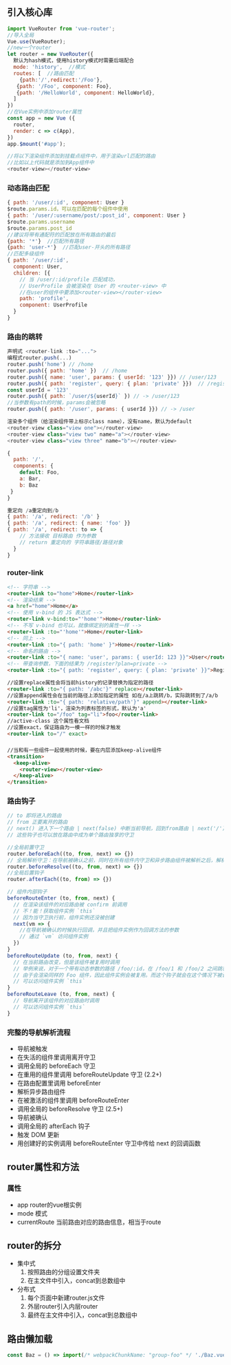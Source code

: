 ## 引入核心库
```js
import VueRouter from 'vue-router';
//导入全局
Vue.use(VueRouter);
//new一个router
let router = new VueRouter({
  默认为hash模式，使用history模式时需要后端配合  
  mode: 'history',  //模式
  routes: [  //路由匹配
    {path:'/',redirect:'/Foo'},
   {path: '/Foo', component: Foo},
   {path: '/HelloWorld', component: HelloWorld},
  ]
})
//在Vue实例中添加router属性
const app = new Vue ({
  router,  
  render: c => c(App),
})
app.$mount('#app');

//将以下渲染组件添加到挂载点组件中，用于渲染url匹配的路由
//比如以上代码就是添加到App组件中
<router-view></router-view>
```

### 动态路由匹配
```js
{ path: '/user/:id', component: User }
$route.params.id，可以在匹配的每个组件中使用
{ path: '/user/:username/post/:post_id', component: User }
$route.params.username
$route.params.post_id
//建议将带有通配符的匹配放在所有路由的最后
{path: '*'}  //匹配所有路径
{path: 'user-*'}  //匹配user-开头的所有路径
//匹配多级组件
{ path: '/user/:id',
  component: User,
  children: [{
    // 当 /user/:id/profile 匹配成功，
    // UserProfile 会被渲染在 User 的 <router-view> 中
    //在user的组件中要添加<router-view></router-view>
    path: 'profile',
    component: UserProfile
  }
}
 ```

### 路由的跳转
```js
声明式 <router-link :to="...">
编程式router.push(...)
router.push('home') // /home
router.push({ path: 'home' })  // /home
router.push({ name: 'user', params: { userId: '123' }}) // /user/123
router.push({ path: 'register', query: { plan: 'private' }})  // /register?plan=private
const userId = '123'
router.push({ path: `/user/${userId}` }) // -> /user/123
//当参数有path的时候，params会被忽略
router.push({ path: '/user', params: { userId }}) // -> /user

渲染多个组件（给渲染组件带上标示class name），没有name，默认为default
<router-view class="view one"></router-view>
<router-view class="view two" name="a"></router-view>
<router-view class="view three" name="b"></router-view>

{
  path: '/',
  components: {
    default: Foo,
    a: Bar,
    b: Baz
 }
}

重定向 /a重定向到/b
{ path: '/a', redirect: '/b' }
{ path: '/a', redirect: { name: 'foo' }}
{ path: '/a', redirect: to => {
    // 方法接收 目标路由 作为参数
    // return 重定向的 字符串路径/路径对象
  }
}
```

### router-link
```html
<!-- 字符串 -->
<router-link to="home">Home</router-link>
<!-- 渲染结果 -->
<a href="home">Home</a>
<!-- 使用 v-bind 的 JS 表达式 -->
<router-link v-bind:to="'home'">Home</router-link>
<!-- 不写 v-bind 也可以，就像绑定别的属性一样 -->
<router-link :to="'home'">Home</router-link>
<!-- 同上 -->
<router-link :to="{ path: 'home' }">Home</router-link>
<!-- 命名的路由 -->
<router-link :to="{ name: 'user', params: { userId: 123 }}">User</router-link>
<!-- 带查询参数，下面的结果为 /register?plan=private -->
<router-link :to="{ path: 'register', query: { plan: 'private' }}">Register</router-link>

//设置replace属性会将当前history的记录替换为指定的路径
<router-link :to="{ path: '/abc'}" replace></router-link>
//设置append属性会在当前的路径上添加指定的属性 如在/a上跳转/b，实际跳转到了/a/b
<router-link :to="{ path: 'relative/path'}" append></router-link>
//设置tag属性为'li'，渲染为列表标签的形式，默认为'a'
<router-link to="/foo" tag="li">foo</router-link>
//active-class 这个属性看文档
//设置exact，保证路由为一模一样的时候才触发
<router-link to="/" exact>
```

### <router-view>
```html
//当和有一些组件一起使用的时候，要在内层添加keep-alive组件
<transition>
  <keep-alive>
    <router-view></router-view>
  </keep-alive>
</transition>
```

### 路由钩子
```js
// to 即将进入的路由
// from 正要离开的路由
// next() 进入下一个路由 | next(false) 中断当前导航，回到from路由 | next('/') 跳转到其他路由
// 这些钩子也可以放在路由中成为单个路由独享的守卫

//全局前置守卫
router.beforeEach((to, from, next) => {})
// 全局解析守卫：在导航被确认之前，同时在所有组件内守卫和异步路由组件被解析之后，解析守卫就被调用
router.beforeResolve((to, from, next) => {})
//全局后置钩子
router.afterEach((to, from) => {})

// 组件内部钩子
beforeRouteEnter (to, from, next) {
  // 在渲染该组件的对应路由被 confirm 前调用
  // 不！能！获取组件实例 `this`
  // 因为当守卫执行前，组件实例还没被创建
  next(vm => {
    //在导航被确认的时候执行回调，并且把组件实例作为回调方法的参数
    // 通过 `vm` 访问组件实例
  })
}
beforeRouteUpdate (to, from, next) {
  // 在当前路由改变，但是该组件被复用时调用
  // 举例来说，对于一个带有动态参数的路径 /foo/:id，在 /foo/1 和 /foo/2 之间跳转的时候，
  // 由于会渲染同样的 Foo 组件，因此组件实例会被复用。而这个钩子就会在这个情况下被调用。
  // 可以访问组件实例 `this`
}
beforeRouteLeave (to, from, next) {
  // 导航离开该组件的对应路由时调用
  // 可以访问组件实例 `this`
}
```

### 完整的导航解析流程
- 导航被触发
- 在失活的组件里调用离开守卫
- 调用全局的 beforeEach 守卫
- 在重用的组件里调用 beforeRouteUpdate 守卫 (2.2+)
- 在路由配置里调用 beforeEnter
- 解析异步路由组件
- 在被激活的组件里调用 beforeRouteEnter
- 调用全局的 beforeResolve 守卫 (2.5+)
- 导航被确认
- 调用全局的 afterEach 钩子
- 触发 DOM 更新
- 用创建好的实例调用 beforeRouteEnter 守卫中传给 next 的回调函数

## router属性和方法
### 属性
- app  router的vue根实例
- mode  模式
- currentRoute  当前路由对应的路由信息，相当于route

## router的拆分
- 集中式
  1. 按照路由的分组设置文件夹
  2. 在主文件中引入，concat到总数组中
- 分布式
  1. 每个页面中新建router.js文件
  2. 外层router引入内层router
  2. 最终在主文件中引入，concat到总数组中

## 路由懒加载
```js
const Baz = () => import(/* webpackChunkName: "group-foo" */ './Baz.vue')
```